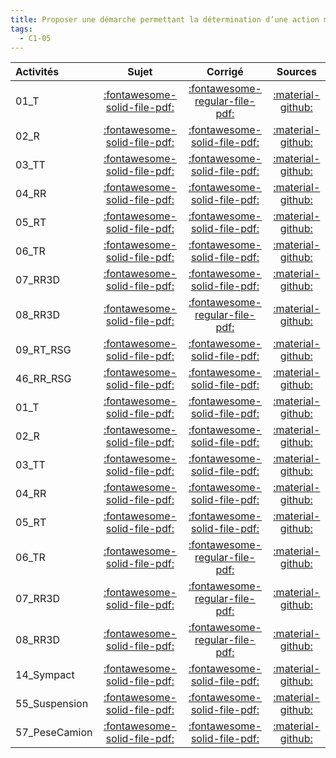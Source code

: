 ```yaml
---
title: Proposer une démarche permettant la détermination d’une action mécanique inconnue ou d'une loi de mouvement. 
tags:
  - C1-05
---
```

[comment]: <> (Généré automatiquement par make_all_activitess.py, creation_fichiers_activites)

| Activités | Sujet | Corrigé | Sources  | 
| :-------------- | :---: | :-----: | :------: | 
| 01_T | [:fontawesome-solid-file-pdf:](http://xpessoles-cpge.fr/pdf/01_T_Sujet.pdf) | [:fontawesome-regular-file-pdf:](http://xpessoles-cpge.fr/pdf/01_T_Corrige.pdf) | [:material-github:](https://github.com/xpessoles/ExercicesCompetences/tree/main/C1_ProposerDemarche/C1_05_ProposerDemarcheActionMecaLoiMvt_PFD/01_T) |  
| 02_R | [:fontawesome-solid-file-pdf:](http://xpessoles-cpge.fr/pdf/02_R_Sujet.pdf) | [:fontawesome-solid-file-pdf:](http://xpessoles-cpge.fr/pdf/02_R_Corrige.pdf) |[:material-github:](https://github.com/xpessoles/ExercicesCompetences/tree/main/C1_ProposerDemarche/C1_05_ProposerDemarcheActionMecaLoiMvt_PFD/02_R) |  
| 03_TT | [:fontawesome-solid-file-pdf:](http://xpessoles-cpge.fr/pdf/03_TT_Sujet.pdf) | [:fontawesome-solid-file-pdf:](http://xpessoles-cpge.fr/pdf/03_TT_Corrige.pdf) |[:material-github:](https://github.com/xpessoles/ExercicesCompetences/tree/main/C1_ProposerDemarche/C1_05_ProposerDemarcheActionMecaLoiMvt_PFD/03_TT) |  
| 04_RR | [:fontawesome-solid-file-pdf:](http://xpessoles-cpge.fr/pdf/04_RR_Sujet.pdf) | [:fontawesome-solid-file-pdf:](http://xpessoles-cpge.fr/pdf/04_RR_Corrige.pdf) |[:material-github:](https://github.com/xpessoles/ExercicesCompetences/tree/main/C1_ProposerDemarche/C1_05_ProposerDemarcheActionMecaLoiMvt_PFD/04_RR) |  
| 05_RT | [:fontawesome-solid-file-pdf:](http://xpessoles-cpge.fr/pdf/05_RT_Sujet.pdf) | [:fontawesome-solid-file-pdf:](http://xpessoles-cpge.fr/pdf/05_RT_Corrige.pdf) |[:material-github:](https://github.com/xpessoles/ExercicesCompetences/tree/main/C1_ProposerDemarche/C1_05_ProposerDemarcheActionMecaLoiMvt_PFD/05_RT) |  
| 06_TR | [:fontawesome-solid-file-pdf:](http://xpessoles-cpge.fr/pdf/06_TR_Sujet.pdf) | [:fontawesome-solid-file-pdf:](http://xpessoles-cpge.fr/pdf/06_TR_Corrige.pdf) |[:material-github:](https://github.com/xpessoles/ExercicesCompetences/tree/main/C1_ProposerDemarche/C1_05_ProposerDemarcheActionMecaLoiMvt_PFD/06_TR) |  
| 07_RR3D | [:fontawesome-solid-file-pdf:](http://xpessoles-cpge.fr/pdf/07_RR3D_Sujet.pdf) | [:fontawesome-solid-file-pdf:](http://xpessoles-cpge.fr/pdf/07_RR3D_Corrige.pdf) |[:material-github:](https://github.com/xpessoles/ExercicesCompetences/tree/main/C1_ProposerDemarche/C1_05_ProposerDemarcheActionMecaLoiMvt_PFD/07_RR3D) |  
| 08_RR3D | [:fontawesome-solid-file-pdf:](http://xpessoles-cpge.fr/pdf/08_RR3D_Sujet.pdf) | [:fontawesome-regular-file-pdf:](http://xpessoles-cpge.fr/pdf/08_RR3D_Corrige.pdf) | [:material-github:](https://github.com/xpessoles/ExercicesCompetences/tree/main/C1_ProposerDemarche/C1_05_ProposerDemarcheActionMecaLoiMvt_PFD/08_RR3D) |  
| 09_RT_RSG | [:fontawesome-solid-file-pdf:](http://xpessoles-cpge.fr/pdf/09_RT_RSG_Sujet.pdf) | [:fontawesome-solid-file-pdf:](http://xpessoles-cpge.fr/pdf/09_RT_RSG_Corrige.pdf) |[:material-github:](https://github.com/xpessoles/ExercicesCompetences/tree/main/C1_ProposerDemarche/C1_05_ProposerDemarcheActionMecaLoiMvt_PFD/09_RT_RSG) |  
| 46_RR_RSG | [:fontawesome-solid-file-pdf:](http://xpessoles-cpge.fr/pdf/46_RR_RSG_Sujet.pdf) | [:fontawesome-solid-file-pdf:](http://xpessoles-cpge.fr/pdf/46_RR_RSG_Corrige.pdf) |[:material-github:](https://github.com/xpessoles/ExercicesCompetences/tree/main/C1_ProposerDemarche/C1_05_ProposerDemarcheActionMecaLoiMvt_PFD/46_RR_RSG) |  
| 01_T | [:fontawesome-solid-file-pdf:](http://xpessoles-cpge.fr/pdf/01_T_Sujet.pdf) | [:fontawesome-solid-file-pdf:](http://xpessoles-cpge.fr/pdf/01_T_Corrige.pdf) |[:material-github:](https://github.com/xpessoles/ExercicesCompetences/tree/main/C1_ProposerDemarche/C1_05_ProposerDemarcheActionMecaLoiMvt_PFS/01_T) |  
| 02_R | [:fontawesome-solid-file-pdf:](http://xpessoles-cpge.fr/pdf/02_R_Sujet.pdf) | [:fontawesome-solid-file-pdf:](http://xpessoles-cpge.fr/pdf/02_R_Corrige.pdf) |[:material-github:](https://github.com/xpessoles/ExercicesCompetences/tree/main/C1_ProposerDemarche/C1_05_ProposerDemarcheActionMecaLoiMvt_PFS/02_R) |  
| 03_TT | [:fontawesome-solid-file-pdf:](http://xpessoles-cpge.fr/pdf/03_TT_Sujet.pdf) | [:fontawesome-solid-file-pdf:](http://xpessoles-cpge.fr/pdf/03_TT_Corrige.pdf) |[:material-github:](https://github.com/xpessoles/ExercicesCompetences/tree/main/C1_ProposerDemarche/C1_05_ProposerDemarcheActionMecaLoiMvt_PFS/03_TT) |  
| 04_RR | [:fontawesome-solid-file-pdf:](http://xpessoles-cpge.fr/pdf/04_RR_Sujet.pdf) | [:fontawesome-solid-file-pdf:](http://xpessoles-cpge.fr/pdf/04_RR_Corrige.pdf) |[:material-github:](https://github.com/xpessoles/ExercicesCompetences/tree/main/C1_ProposerDemarche/C1_05_ProposerDemarcheActionMecaLoiMvt_PFS/04_RR) |  
| 05_RT | [:fontawesome-solid-file-pdf:](http://xpessoles-cpge.fr/pdf/05_RT_Sujet.pdf) | [:fontawesome-solid-file-pdf:](http://xpessoles-cpge.fr/pdf/05_RT_Corrige.pdf) |[:material-github:](https://github.com/xpessoles/ExercicesCompetences/tree/main/C1_ProposerDemarche/C1_05_ProposerDemarcheActionMecaLoiMvt_PFS/05_RT) |  
| 06_TR | [:fontawesome-solid-file-pdf:](http://xpessoles-cpge.fr/pdf/06_TR_Sujet.pdf) | [:fontawesome-regular-file-pdf:](http://xpessoles-cpge.fr/pdf/06_TR_Corrige.pdf) | [:material-github:](https://github.com/xpessoles/ExercicesCompetences/tree/main/C1_ProposerDemarche/C1_05_ProposerDemarcheActionMecaLoiMvt_PFS/06_TR) |  
| 07_RR3D | [:fontawesome-solid-file-pdf:](http://xpessoles-cpge.fr/pdf/07_RR3D_Sujet.pdf) | [:fontawesome-regular-file-pdf:](http://xpessoles-cpge.fr/pdf/07_RR3D_Corrige.pdf) | [:material-github:](https://github.com/xpessoles/ExercicesCompetences/tree/main/C1_ProposerDemarche/C1_05_ProposerDemarcheActionMecaLoiMvt_PFS/07_RR3D) |  
| 08_RR3D | [:fontawesome-solid-file-pdf:](http://xpessoles-cpge.fr/pdf/08_RR3D_Sujet.pdf) | [:fontawesome-regular-file-pdf:](http://xpessoles-cpge.fr/pdf/08_RR3D_Corrige.pdf) | [:material-github:](https://github.com/xpessoles/ExercicesCompetences/tree/main/C1_ProposerDemarche/C1_05_ProposerDemarcheActionMecaLoiMvt_PFS/08_RR3D) |  
| 14_Sympact | [:fontawesome-solid-file-pdf:](http://xpessoles-cpge.fr/pdf/14_Sympact_Sujet.pdf) | [:fontawesome-solid-file-pdf:](http://xpessoles-cpge.fr/pdf/14_Sympact_Corrige.pdf) |[:material-github:](https://github.com/xpessoles/ExercicesCompetences/tree/main/C1_ProposerDemarche/C1_05_ProposerDemarcheActionMecaLoiMvt_PFS/14_Sympact) |  
| 55_Suspension | [:fontawesome-solid-file-pdf:](http://xpessoles-cpge.fr/pdf/55_Suspension_Sujet.pdf) | [:fontawesome-solid-file-pdf:](http://xpessoles-cpge.fr/pdf/55_Suspension_Corrige.pdf) |[:material-github:](https://github.com/xpessoles/ExercicesCompetences/tree/main/C1_ProposerDemarche/C1_05_ProposerDemarcheActionMecaLoiMvt_PFS/55_Suspension) |  
| 57_PeseCamion | [:fontawesome-solid-file-pdf:](http://xpessoles-cpge.fr/pdf/57_PeseCamion_Sujet.pdf) | [:fontawesome-solid-file-pdf:](http://xpessoles-cpge.fr/pdf/57_PeseCamion_Corrige.pdf) |[:material-github:](https://github.com/xpessoles/ExercicesCompetences/tree/main/C1_ProposerDemarche/C1_05_ProposerDemarcheActionMecaLoiMvt_PFS/57_PeseCamion) |  

